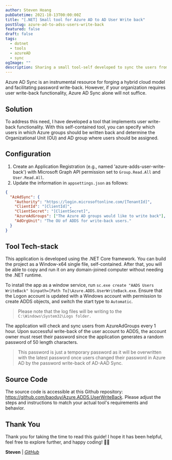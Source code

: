 ```yaml
---
author: Steven Hoang
pubDatetime: 2021-10-13T00:00:00Z
title: "[.NET] Small tool for Azure AD to AD User Write back"
postSlug: azure-ad-to-adss-users-write-back
featured: false
draft: false
tags:
  - dotnet
  - tools
  - azureAD
  - sync
ogImage: ""
description: Sharing a small tool-self developed to sync the users from AzureAD to on=premise Active Directory Service.
---
```


Azure AD Sync is an instrumental resource for forging a hybrid cloud model and facilitating password write-back.
However, if your organization requires user write-back functionality, Azure AD Sync alone will not suffice.

## Solution

To address this need, I have developed a tool that implements user write-back functionality. With this self-contained tool, you can specify which users in which Azure groups should be written back and determine the Organizational Unit (OU) and AD group where users should be assigned.

## Configuration

1. Create an Application Registration (e.g., named 'azure-adds-user-write-back') with Microsoft Graph API permission set to `Group.Read.All` and `User.Read.All`.
2. Update the information in `appsettings.json` as follows:

```json
{
  "AzAdSync": {
    "Authority": "https://login.microsoftonline.com/[TenantId]",
    "ClientId": "[ClientId]",
    "ClientSecret": "[ClientSecret]",
    "AzureAdGroups": ["The Azure AD groups would like to write back"],
    "AdOrgUnit": "The OU of ADDS for write-back users."
  }
}
```

## Tool Tech-stack

This application is developed using the .NET Core framework.
You can build the project as a Window-x64 single file, self-contained.
After that, you will be able to copy and run it on any domain-joined computer without needing the .NET runtime.

To install the app as a window service, run `sc.exe create "AADS Users WriteBack" binpath=[Path To]\Azure.ADDS.UserWriteBack.exe`.
Ensure that the Logon account is updated with a Windows account with permission to create ADDS objects,
and switch the start type to `Automatic`.

> Please note that the log files will be writing to the `C:\Windows\System32\Logs folder.`

The application will check and sync users from AzureAdGroups every 1 hour.
Upon successful write-back of the user account to ADDS,
the account owner must reset their password since the application generates a random password of 50 length characters.

> This password is just a temporary password as it will be overwritten with the latest password once users changed their password in Azure AD by the password write-back of AD-AAD Sync.

## Source Code

The source code is accessible at this Github repository: https://github.com/baoduy/Azure.ADDS.UserWriteBack.
Please adjust the steps and instructions to match your actual tool's requirements and behavior.

## Thank You

Thank you for taking the time to read this guide! I hope it has been helpful, feel free to explore further, and happy coding! 🌟✨

**Steven** | *[GitHub](https://github.com/baoduy)*
